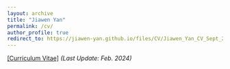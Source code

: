 ```yaml
---
layout: archive
title: "Jiawen Yan"
permalink: /cv/
author_profile: true
redirect_to: https://jiawen-yan.github.io/files/CV/Jiawen_Yan_CV_Sept_2024.pdf
---
```


[[Curriculum Vitae]](https://jiawen-yan.github.io/files/CV/Jiawen_Yan_CV_Sept_2024.pdf) *(Last Update: Feb. 2024)* 



